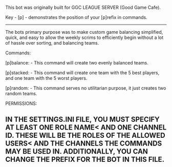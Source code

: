 This bot was originally built for GGC LEAGUE SERVER (Good Game Cafe).

Key -
	[p] - demonstrates the position of your [p]refix in commands.


---------------------------------------------------------------------------------------------------------------
The bots primary purpose was to make custom game balancing simplified, quick, and easy
to allow the weekly scrims to efficiently begin without a lot of hassle over sorting, and balancing teams.

Commands:

[p]balance:
	- This command will create two evenly balanced teams.
	
[p]stacked:
	- This command will create one team with the 5 best players, and one team with the 5 worst players.
	
[p]random:
	- This command serves no utilitarian purpose, it just creates two random teams.
	
	
PERMISSIONS:

IN THE SETTINGS.INI FILE, YOU MUST SPECIFY AT LEAST ONE ROLE NAME< AND ONE CHANNEL ID.
THESE WILL BE THE ROLES OF THE ALLOWED USERS< AND THE CHANNELS THE COMMANDS MAY BE USED IN.
ADDITIONALLY, YOU CAN CHANGE THE PREFIX FOR THE BOT IN THIS FILE.
----------------------------------------------------------------------------------------------------------------
